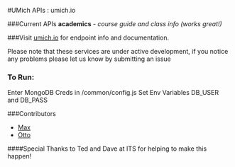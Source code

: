 #UMich APIs : umich.io

###Current APIs
**academics** - *course guide and class info (works great!)*

###Visit [umich.io](http://umich.io/) for endpoint info and documentation. 

Please note that these services are under active development, if you notice any problems please let us know by submitting an issue

### To Run:
Enter MongoDB Creds in /common/config.js
Set Env Variables DB_USER and DB_PASS

###Contributors
* [Max](http://github.com/mhseiden)
* [Otto](http://github.com/ottosipe)

####Special Thanks to Ted and Dave at ITS for helping to make this happen!


